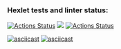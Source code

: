 ### Hexlet tests and linter status:
[![Actions Status](https://github.com/GHMan2021/python-project-lvl1/workflows/hexlet-check/badge.svg)](https://github.com/GHMan2021/python-project-lvl1/actions)
<a href="https://codeclimate.com/github/codeclimate/codeclimate/maintainability"><img src="https://api.codeclimate.com/v1/badges/a99a88d28ad37a79dbf6/maintainability" /></a>
[![Actions Status](https://github.com/GHMan2021/python-project-lvl1/workflows/lint-check/badge.svg)](https://github.com/GHMan2021/python-project-lvl1/actions)

[![asciicast](https://asciinema.org/a/ZvtgynOiD8TpEoFKdbYjzxMgA.svg)](https://asciinema.org/a/ZvtgynOiD8TpEoFKdbYjzxMgA)
[![asciicast](https://asciinema.org/a/ey83dCkVf3peUth0ZSIrYOM97.svg)](https://asciinema.org/a/ey83dCkVf3peUth0ZSIrYOM97)

